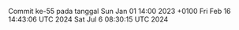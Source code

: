 Commit ke-55 pada tanggal Sun Jan 01 14:00 2023 +0100
Fri Feb 16 14:43:06 UTC 2024
Sat Jul  6 08:30:15 UTC 2024
